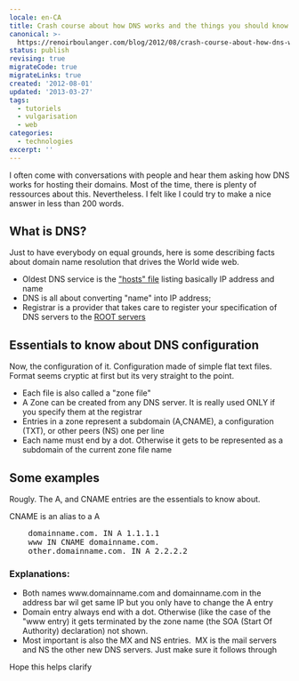 ```yaml
---
locale: en-CA
title: Crash course about how DNS works and the things you should know about it
canonical: >-
  https://renoirboulanger.com/blog/2012/08/crash-course-about-how-dns-works-and-the-things-you-should-know-about-it/
status: publish
revising: true
migrateCode: true
migrateLinks: true
created: '2012-08-01'
updated: '2013-03-27'
tags:
  - tutoriels
  - vulgarisation
  - web
categories:
  - technologies
excerpt: ''
---
```


I often come with conversations with people and hear them asking how DNS works for hosting their domains. Most of the time, there is plenty of ressources about this. Nevertheless. I felt like I could try to make a nice answer in less than 200 words.

<h2>What is DNS?</h2>
Just to have everybody on equal grounds, here is some describing facts about domain name resolution that drives the World wide web.

<ul>
	<li>Oldest DNS service is the <a href="http://en.wikipedia.org/wiki/Hosts_(file)">"hosts" file</a> listing basically IP address and name</li>
	<li>DNS is all about converting "name" into IP address;</li>
	<li>Registrar is a provider that takes care to register your specification of DNS servers to the <a href="http://en.wikipedia.org/wiki/Root_name_server">ROOT servers</a></li>
</ul>


<h2>Essentials to know about DNS configuration</h2>
Now, the configuration of it. Configuration made of simple flat text files. Format seems cryptic at first but its very straight to the point.

<ul>
	<li>Each file is also called a "zone file"</li>
	<li>A Zone can be created from any DNS server. It is really used ONLY if you specify them at the registrar</li>
	<li>Entries in a zone represent a subdomain (A,CNAME), a configuration (TXT), or other peers (NS) one per line</li>
	<li>Each name must end by a dot. Otherwise it gets to be represented as a subdomain of the current zone file name</li>
</ul>


<h2>Some examples</h2>
Rougly. The A, and CNAME entries are the essentials to know about.

CNAME is an alias to a A

<pre lang="bash">
    domainname.com. IN A 1.1.1.1
    www IN CNAME domainname.com.
    other.domainname.com. IN A 2.2.2.2
</pre>

<h3>Explanations:</h3>
<ul>
	<li>Both names www.domainname.com and domainname.com in the address bar wil get same IP but you only have to change the A entry</li>
	<li>Domain entry always end with a dot. Otherwise (like the case of the "www entry) it gets terminated by the zone name (the SOA (Start Of Authority) declaration) not shown.</li>
	<li>Most important is also the MX and NS entries.  MX is the mail servers and NS the other new DNS servers. Just make sure it follows through</li>
</ul>

Hope this helps clarify
